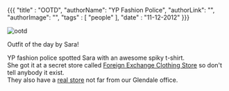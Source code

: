 {{{
  "title" : "OOTD",
  "authorName": "YP Fashion Police",
  "authorLink": "",
  "authorImage": "",
  "tags" : [ "people" ],
  "date" : "11-12-2012"
}}}

![ootd](http://i.imgur.com/RSLiD.jpg)

Outfit of the day by Sara!

YP fashion police spotted Sara with an awesome spiky t-shirt.  
She got it at a secret store called [Foreign Exchange Clothing Store](http://www.shopfe.net/eshop/pages.php?pageid=37) so don't tell anybody it exist.  
They also have a [real store](http://www.yellowpages.com/glendale-ca/mip/foreign-exchange-464661235) not far from our Glendale office.

